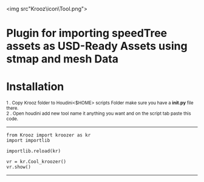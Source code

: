 <img src"Krooz\icon\Tool.png"></img>
# Plugin for importing speedTree assets as USD-Ready Assets using stmap and mesh Data 

# Installation

<sub>1 . Copy Krooz folder to Houdini<$HOME> scripts Folder make sure you have a **__init__.py** file there.</sub><br />
<sub>2 . Open houdini add new tool name it anything you want and on the script tab paste this code.</sub>

---------------------------------------------
    from Krooz import kroozer as kr
    import importlib

    importlib.reload(kr)

    vr = kr.Cool_kroozer()
    vr.show()

---------------------------------------------
